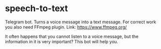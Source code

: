 # speech-to-text
Telegram bot. Turns a voice message into a text message.
For correct work you also need FFmpeg plugin. Link: https://www.ffmpeg.org/

It often happens that you cannot listen to a voice message, but the information in it is very important? This bot will help you.
